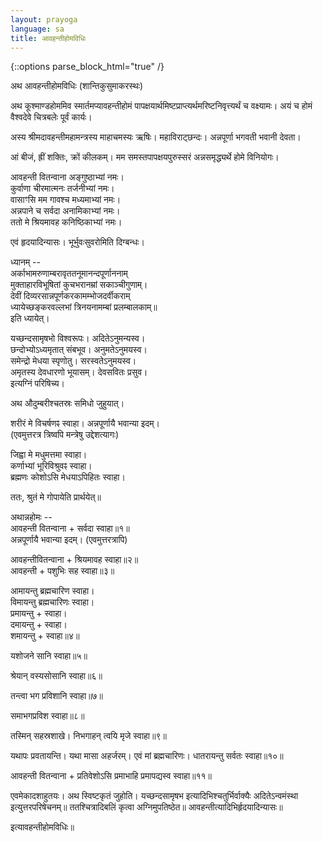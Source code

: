 ```yaml
---
layout: prayoga
language: sa
title: आवहन्तीहोमविधिः
---
```

{::options parse_block_html="true" /}

अथ आवहन्तीहोमविधिः (शान्तिकुसुमाकरस्थः)

अथ कूश्माण्डहोममिव स्मार्तमप्यावहन्तीहोमं
पापक्षयार्थमिष्टप्राप्त्यर्थमरिष्टनिवृत्त्यर्थं च वक्ष्यामः। अयं च होमं वैश्वदेवे चित्रबलेः पूर्वं कार्यः।

अस्य श्रीमदावहन्तीमहामन्त्रस्य माहाचमस्यः ऋषिः। महाविराट्छन्दः। अन्नपूर्णा भगवती भवानी देवता।

आं बीजं, ह्रीं शक्तिः, क्रों कीलकम्।
मम समस्तपापक्षयपुरुस्सरं अन्नसमृद्ध्यर्थे होमे विनियोगः।

आवहन्ती वितन्वाना अङ्गुष्ठाभ्यां नमः।  
कुर्वाणा चीरमात्मनः तर्जनीभ्यां नमः।  
वासाꣳसि मम गावश्च मध्यमाभ्यां नमः।  
अन्नपाने च सर्वदा अनामिकाभ्यां नमः।  
ततो मे श्रियमावह कनिष्ठिकाभ्यां नमः।

एवं हृदयादिन्यासः। भूर्भुवःसुवरोमिति दिग्बन्धः।

ध्यानम् --  
अर्काभामरुणाम्बरावृततनूमानन्दपूर्णाननाम्  
मुक्ताहारविभूषितां कुचभरानम्रां सकाञ्चीगुणाम्।  
देवीं दिव्यरसान्नपूर्णकरकामम्भोजदर्वीकराम्  
ध्यायेच्छङ्करवल्लभां त्रिनयनामम्बां प्रलम्बालकाम्॥  
इति ध्यायेत्।

यच्छन्दसामृषभो विश्वरूपः। अदितेऽनुमन्यस्व।  
छन्दोभ्योऽध्यमृतात् संबभूव। अनुमतेऽनुमयस्व।  
समेन्द्रो मेधया स्पृणोतु। सरस्वतेऽनुमयस्व।  
अमृतस्य देवधारणो भूयासम्। देवसवितः प्रसुव।  
इत्यग्निं परिषिच्य।

अथ औदुम्बरीश्चतस्रः समिधो जुहुयात्।

शरीरं मे विचर्षणꣴ स्वाहा। अन्नपूर्णायै भवान्या इदम्।  
(एवमुत्तरत्र त्रिष्वपि मन्त्रेषु उद्देशत्यागः)

जिह्वा मे मधुमत्तमा स्वाहा।  
कर्णाभ्यां भूरिविश्रुवꣴ स्वाहा।  
ब्रह्मणः कोशोऽसि मेधयाऽपिहितः स्वाहा।

ततः, श्रुतं मे गोपायेति प्रार्थयेत्॥

अथान्नहोमः --  
आवहन्ती वितन्वाना + सर्वदा स्वाहा॥१॥  
अन्नपूर्णायै भवान्या इदम्। (एवमुत्तरत्रापि)

आवहन्तीवितन्वाना + श्रियमावह स्वाहा॥२॥  
आवहन्ती + पशुभिः सह स्वाहा॥३॥  

आमायन्तु ब्रह्मचारिण स्वाहा।  
विमायन्तु ब्रह्मचारिणः स्वाहा।  
प्रमायन्तु + स्वाहा।  
दमायन्तु + स्वाहा।  
शमायन्तु + स्वाहा॥४॥

यशोजने सानि स्वाहा॥५॥

श्रेयान् वस्यसोसानि स्वाहा॥६॥

तन्त्वा भग प्रविशानि स्वाहा॥७॥

समाभगप्रविश स्वाहा॥८॥

तस्मिन् सहस्रशाखे। निभगाहन् त्वयि मृजे स्वाहा॥९॥

यथापः प्रवतायन्ति। यथा मासा अहर्जरम्।
एवं मां ब्रह्मचारिणः। धातरायन्तु सर्वतः स्वाहा॥१०॥

आवहन्ती वितन्वाना + प्रतिवेशोऽसि प्रमाभाहि प्रमापद्यस्व स्वाहा॥११॥

एवमेकादशाहुतयः। अथ स्विष्टकृतं जुहोति।
यच्छन्दसामृषभ इत्यादिभिश्चतुर्भिर्वाक्यैः
अदितेऽन्वमंस्था इत्युत्तरपरिषेचनम्॥
ततश्चित्रादिबलिं कृत्वा अग्निमुपतिष्ठेत॥
आवहन्तीत्यादिभिर्हृदयादिन्यासः॥

इत्यावहन्तीहोमविधिः॥
